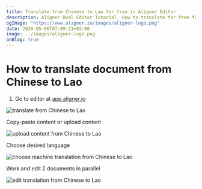 ```yaml
---
title: Translate from Chinese to Lao for free in Aligner Editor
description: Aligner Dual Editor Tutorial. How to translate for free from Chinese to Lao. Aligner is multilingual document management platform. 
ogImage: "https://www.aligner.io/images/aligner-logo.png"
date: 2020-05-06T07:09:21+03:00
image: ../images/aligner-logo.png
onBlog: true
---
```


# How to translate document from Chinese to Lao

1. Go to editor at [app.aligner.io](https://app.aligner.io "Aligner App web page")

![translate from Chinese to Lao](../aligner-blank-editor.png "translate from Chinese to Lao")

Copy-paste content or upload content

![upload content from Chinese to Lao](../aligner-uploaded-document.png "upload content from Chinese to Lao")

Choose desired language

![choose machine translation from Chinese to Lao](../aligner-language-dropdown.png "choose machine translation from Chinese to Lao")

Work and edit 2 documents in parallel

![edit translation from Chinese to Lao](../aligner-double-sitded-editor.png "edit translation from Chinese to Lao")

